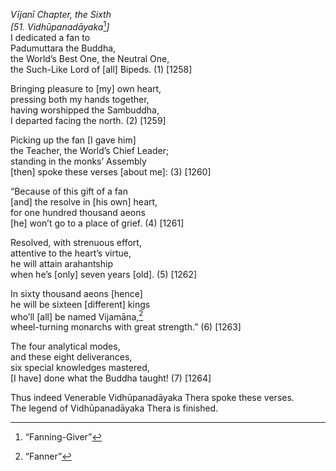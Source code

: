 *Vījanī Chapter, the Sixth*  
*\[51. Vidhūpanadāyaka*[^1]*\]*  
I dedicated a fan to  
Padumuttara the Buddha,  
the World’s Best One, the Neutral One,  
the Such-Like Lord of \[all\] Bipeds. (1) \[1258\]

Bringing pleasure to \[my\] own heart,  
pressing both my hands together,  
having worshipped the Sambuddha,  
I departed facing the north. (2) \[1259\]

Picking up the fan \[I gave him\]  
the Teacher, the World’s Chief Leader;  
standing in the monks’ Assembly  
\[then\] spoke these verses \[about me\]: (3) \[1260\]

“Because of this gift of a fan  
\[and\] the resolve in \[his own\] heart,  
for one hundred thousand aeons  
\[he\] won’t go to a place of grief. (4) \[1261\]

Resolved, with strenuous effort,  
attentive to the heart’s virtue,  
he will attain arahantship  
when he’s \[only\] seven years \[old\]. (5) \[1262\]

In sixty thousand aeons \[hence\]  
he will be sixteen \[different\] kings  
who’ll \[all\] be named Vijamāna,[^2]  
wheel-turning monarchs with great strength.” (6) \[1263\]

The four analytical modes,  
and these eight deliverances,  
six special knowledges mastered,  
\[I have\] done what the Buddha taught! (7) \[1264\]

Thus indeed Venerable Vidhūpanadāyaka Thera spoke these verses.  
The legend of Vidhūpanadāyaka Thera is finished.  
[^1]: “Fanning-Giver”  
[^2]: “Fanner”
